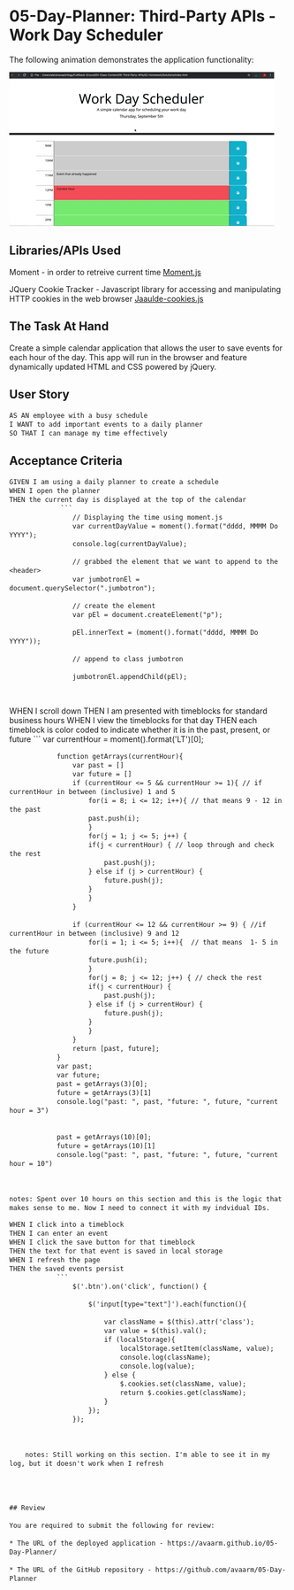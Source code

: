 # 05-Day-Planner: Third-Party APIs - Work Day Scheduler

The following animation demonstrates the application functionality:

![Alt Text](Assets/Images/05-third-party-apis-homework-demo.gif)


## Libraries/APIs Used

Moment - in order to retreive current time 
[Moment.js](https://momentjs.com/)

JQuery Cookie Tracker - Javascript library for accessing and manipulating HTTP cookies in the web browser
[Jaaulde-cookies.js](https://github.com/JAAulde/cookies/blob/master/lib/jaaulde-cookies.js)



## The Task At Hand

Create a simple calendar application that allows the user to save events for each hour of the day. This app will run in the browser and feature dynamically updated HTML and CSS powered by jQuery.


## User Story

```
AS AN employee with a busy schedule
I WANT to add important events to a daily planner
SO THAT I can manage my time effectively
```

## Acceptance Criteria

```
GIVEN I am using a daily planner to create a schedule
WHEN I open the planner
THEN the current day is displayed at the top of the calendar
             ```
                // Displaying the time using moment.js 
                var currentDayValue = moment().format("dddd, MMMM Do YYYY");
                console.log(currentDayValue);

                // grabbed the element that we want to append to the <header> 
                var jumbotronEl = document.querySelector(".jumbotron");

                // create the element
                var pEl = document.createElement("p");

                pEl.innerText = (moment().format("dddd, MMMM Do YYYY"));

                // append to class jumbotron 

                jumbotronEl.appendChild(pEl);

             

```
WHEN I scroll down
THEN I am presented with timeblocks for standard business hours
WHEN I view the timeblocks for that day
THEN each timeblock is color coded to indicate whether it is in the past, present, or future
            ```
                var currentHour = moment().format('LT')[0];

                function getArrays(currentHour){
                    var past = []
                    var future = []
                    if (currentHour <= 5 && currentHour >= 1){ // if currentHour in between (inclusive) 1 and 5
                        for(i = 8; i <= 12; i++){ // that means 9 - 12 in the past
                        past.push(i);
                        }
                        for(j = 1; j <= 5; j++) {
                        if(j < currentHour) { // loop through and check the rest
                            past.push(j);
                        } else if (j > currentHour) {
                            future.push(j);
                        }
                        }
                    }

                    if (currentHour <= 12 && currentHour >= 9) { //if currentHour in between (inclusive) 9 and 12
                        for(i = 1; i <= 5; i++){  // that means  1- 5 in the future
                        future.push(i);
                        }
                        for(j = 8; j <= 12; j++) { // check the rest
                        if(j < currentHour) {
                            past.push(j);
                        } else if (j > currentHour) {
                            future.push(j);
                        }
                        }
                    }
                    return [past, future];
                }
                var past;
                var future;
                past = getArrays(3)[0];
                future = getArrays(3)[1]
                console.log("past: ", past, "future: ", future, "current hour = 3")


                past = getArrays(10)[0];
                future = getArrays(10)[1]
                console.log("past: ", past, "future: ", future, "current hour = 10")

            

    notes: Spent over 10 hours on this section and this is the logic that makes sense to me. Now I need to connect it with my indvidual IDs. 

```
WHEN I click into a timeblock
THEN I can enter an event
WHEN I click the save button for that timeblock
THEN the text for that event is saved in local storage
WHEN I refresh the page
THEN the saved events persist
            ```
                $('.btn').on('click', function() {
                
                    $('input[type="text"]').each(function(){ 
                        
                        var className = $(this).attr('class');
                        var value = $(this).val();
                        if (localStorage){
                            localStorage.setItem(className, value);
                            console.log(className);  
                            console.log(value);
                        } else {
                            $.cookies.set(className, value);
                            return $.cookies.get(className);
                        } 
                    });   
                });
            


    notes: Still working on this section. I'm able to see it in my log, but it doesn't work when I refresh




## Review

You are required to submit the following for review:

* The URL of the deployed application - https://avaarm.github.io/05-Day-Planner/

* The URL of the GitHub repository - https://github.com/avaarm/05-Day-Planner

